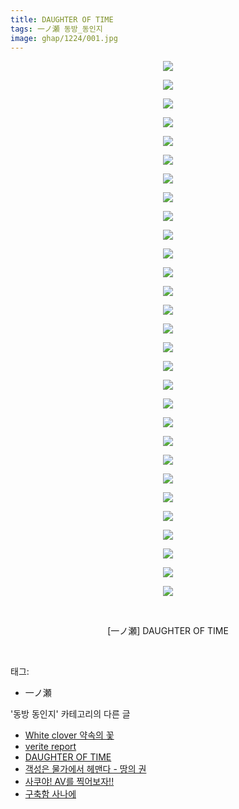 ```yaml
---
title: DAUGHTER OF TIME
tags: 一ノ瀬 동방_동인지
image: ghap/1224/001.jpg
---
```

<div class="article">
<p style="text-align: center; clear: none; float: none;"><img src="{{ site.nasurl }}/ghap/1224/001.jpg"/></p>
<p style="text-align: center; clear: none; float: none;"><img src="{{ site.nasurl }}/ghap/1224/002.jpg"/></p>
<p style="text-align: center; clear: none; float: none;"><img src="{{ site.nasurl }}/ghap/1224/003.jpg"/></p>
<p style="text-align: center; clear: none; float: none;"><img src="{{ site.nasurl }}/ghap/1224/004.jpg"/></p>
<p style="text-align: center; clear: none; float: none;"><img src="{{ site.nasurl }}/ghap/1224/005.jpg"/></p>
<p style="text-align: center; clear: none; float: none;"><img src="{{ site.nasurl }}/ghap/1224/006.jpg"/></p>
<p style="text-align: center; clear: none; float: none;"><img src="{{ site.nasurl }}/ghap/1224/007.jpg"/></p>
<p style="text-align: center; clear: none; float: none;"><img src="{{ site.nasurl }}/ghap/1224/008.jpg"/></p>
<p style="text-align: center; clear: none; float: none;"><img src="{{ site.nasurl }}/ghap/1224/009.jpg"/></p>
<p style="text-align: center; clear: none; float: none;"><img src="{{ site.nasurl }}/ghap/1224/010.jpg"/></p>
<p style="text-align: center; clear: none; float: none;"><img src="{{ site.nasurl }}/ghap/1224/011.jpg"/></p>
<p style="text-align: center; clear: none; float: none;"><img src="{{ site.nasurl }}/ghap/1224/012.jpg"/></p>
<p style="text-align: center; clear: none; float: none;"><img src="{{ site.nasurl }}/ghap/1224/013.jpg"/></p>
<p style="text-align: center; clear: none; float: none;"><img src="{{ site.nasurl }}/ghap/1224/014.jpg"/></p>
<p style="text-align: center; clear: none; float: none;"><img src="{{ site.nasurl }}/ghap/1224/015.jpg"/></p>
<p style="text-align: center; clear: none; float: none;"><img src="{{ site.nasurl }}/ghap/1224/016.jpg"/></p>
<p style="text-align: center; clear: none; float: none;"><img src="{{ site.nasurl }}/ghap/1224/017.jpg"/></p>
<p style="text-align: center; clear: none; float: none;"><img src="{{ site.nasurl }}/ghap/1224/018.jpg"/></p>
<p style="text-align: center; clear: none; float: none;"><img src="{{ site.nasurl }}/ghap/1224/019.jpg"/></p>
<p style="text-align: center; clear: none; float: none;"><img src="{{ site.nasurl }}/ghap/1224/020.jpg"/></p>
<p style="text-align: center; clear: none; float: none;"><img src="{{ site.nasurl }}/ghap/1224/021.jpg"/></p>
<p style="text-align: center; clear: none; float: none;"><img src="{{ site.nasurl }}/ghap/1224/022.jpg"/></p>
<p style="text-align: center; clear: none; float: none;"><img src="{{ site.nasurl }}/ghap/1224/023.jpg"/></p>
<p style="text-align: center; clear: none; float: none;"><img src="{{ site.nasurl }}/ghap/1224/024.jpg"/></p>
<p style="text-align: center; clear: none; float: none;"><img src="{{ site.nasurl }}/ghap/1224/025.jpg"/></p>
<p style="text-align: center; clear: none; float: none;"><img src="{{ site.nasurl }}/ghap/1224/026.jpg"/></p>
<p style="text-align: center; clear: none; float: none;"><img src="{{ site.nasurl }}/ghap/1224/027.jpg"/></p>
<p style="text-align: center; clear: none; float: none;"><img src="{{ site.nasurl }}/ghap/1224/028.jpg"/></p>
<p style="text-align: center; clear: none; float: none;"><img src="{{ site.nasurl }}/ghap/1224/029.jpg"/></p>
<p style="text-align: center; clear: none; float: none;"><br/></p>
<p style="text-align: center; clear: none; float: none;">[一ノ瀬] DAUGHTER OF TIME</p>
<p><br/></p>
</div><div class="tagTrail">
<p>태그: </p>
<ul>
<li>一ノ瀬</li>
</ul>
</div><div class="another">
<p>'동방 동인지' 카테고리의 다른 글</p>
<ul>
<li><a href="/2016-07-30-ghap_1227">White clover 약속의 꽃</a></li>
<li><a href="/2016-07-29-ghap_1225">verite report</a></li>
<li><a href="/2016-07-29-ghap_1224">DAUGHTER OF TIME</a></li>
<li><a href="/2016-07-29-ghap_1222">객성은 물가에서 헤맨다 - 땅의 권</a></li>
<li><a href="/2016-07-29-ghap_1221">사쿠야! AV를 찍어보자!!</a></li>
<li><a href="/2016-07-29-ghap_1220">구축함 사나에</a></li>
</ul>
</div><div class="cb_module cb_fluid">
<div class="cb_wrt cb_profile">
</div><!-- commentList close -->
</div>